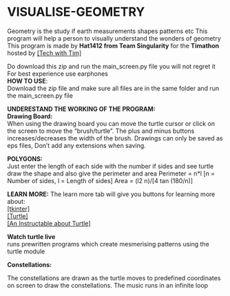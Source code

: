 # VISUALISE-GEOMETRY

Geometry is the study if earth measurements shapes patterns etc This program will help a person to visually understand the wonders of geometry 
This program is made by **Hat1412 from Team Singularity** for the **Timathon** hosted by <a href = https://www.youtube.com/channel/UC4JX40jDee_tINbkjycV4Sg> [Tech with Tim]</a>

Do download this zip and run the main_screen.py file you will not regret it For best experience use earphones
<br> **HOW TO USE**: <br>
Download the zip file and make sure all files are in the same folder and run the main_screen.py file

**UNDERESTAND THE WORKING OF THE PROGRAM: <br>
Drawing Board:** <br>
When using the drawing board you can move the turtle cursor or click on the screen to move the “brush/turtle”.
The plus and minus buttons increases/decreases the width of the brush.
Drawings can only be saved as eps files, Don’t add any extensions when saving.

**POLYGONS:** <br>
Just enter the length of each side with the number if sides and see turtle draw the shape and also give the perimeter and area 
Perimeter = n*l [n = Number of sides, l = Length of sides]
Area = (l2 n)/[4 tan (180/n)]

**LEARN MORE:**
The learn more tab will give you buttons for learning more about: <br>
[[tkinter]](https://www.youtube.com/watch?v=yQSEXcf6s2I&t=9s/) <br>
 <a href = https://www.techwithtim.net/tutorials/python-module-walk-throughs/ > [Turtle] </a> <br>
 <a href = https://www.instructables.com/ART-WITH-PYTHON/> [An Instructable about Turtle] </a> <br>
 
**Watch turtle live** <br> runs prewritten programs which create mesmerising patterns using the turtle module<br>

**Constellations:** <br>
<p>The constellations are drawn as the turtle moves to predefined coordinates on screen to draw the constellations.
The music runs in an infinite loop</p>
